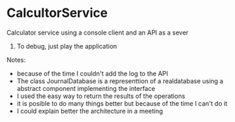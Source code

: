 # CalcultorService
Calculator service using a console client and an API as a sever

1. To debug, just play the application

Notes:

- because of the time I couldn't add the log to the API
- The class JournalDatabase is a representtion of a realdatabase using a abstract component implementing the interface
- I used the easy way to return the results of the operations
- it is posible to do many things better but because of the time I can't do it
- I could explain better the architecture in a meeting  

